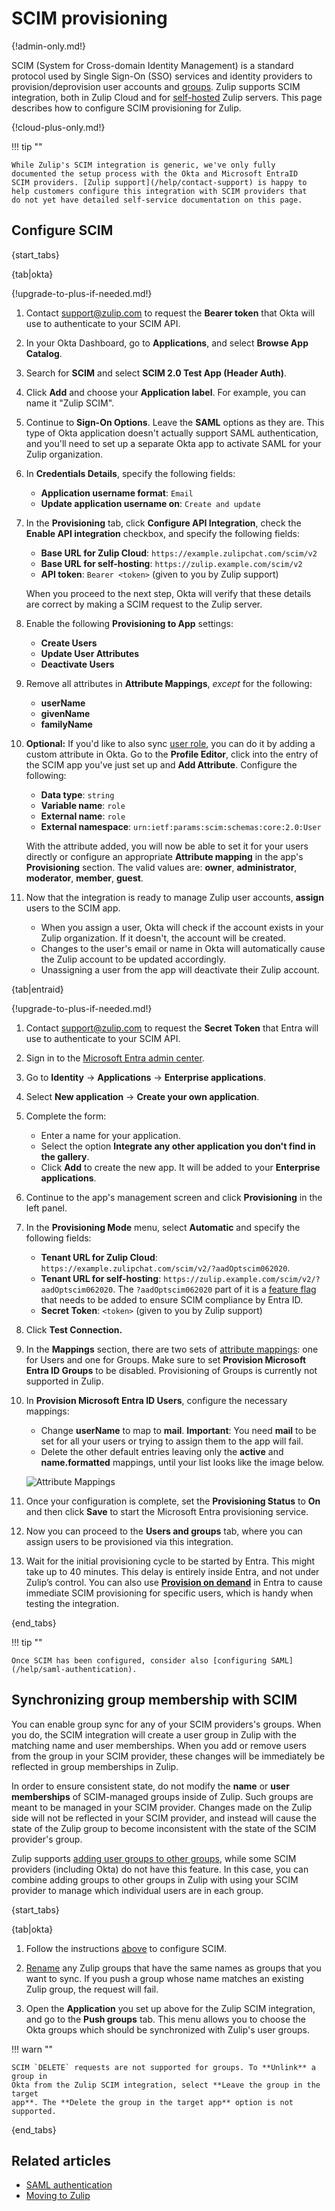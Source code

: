 # SCIM provisioning

{!admin-only.md!}

SCIM (System for Cross-domain Identity Management) is a standard
protocol used by Single Sign-On (SSO) services and identity providers
to provision/deprovision user accounts and [groups](/help/user-groups).
Zulip supports SCIM integration, both in Zulip Cloud and for
[self-hosted](/self-hosting/) Zulip servers. This page describes how to
configure SCIM provisioning for Zulip.

{!cloud-plus-only.md!}

!!! tip ""

    While Zulip's SCIM integration is generic, we've only fully
    documented the setup process with the Okta and Microsoft EntraID
    SCIM providers. [Zulip support](/help/contact-support) is happy to
    help customers configure this integration with SCIM providers that
    do not yet have detailed self-service documentation on this page.

## Configure SCIM

{start_tabs}

{tab|okta}

{!upgrade-to-plus-if-needed.md!}

1.  Contact [support@zulip.com](mailto:support@zulip.com) to request the
    **Bearer token** that Okta will use to authenticate to your SCIM API.

1. In your Okta Dashboard, go to **Applications**, and select
   **Browse App Catalog**.

1. Search for **SCIM** and select **SCIM 2.0 Test App (Header Auth)**.

1. Click **Add** and choose your **Application label**. For example, you can
   name it "Zulip SCIM".

1. Continue to **Sign-On Options**. Leave the **SAML** options as they are.
   This type of Okta application doesn't actually support SAML authentication,
   and you'll need to set up a separate Okta app to activate SAML for your Zulip
   organization.

1. In **Credentials Details**, specify the following fields:
     * **Application username format**: `Email`
     * **Update application username on**: `Create and update`

1. In the **Provisioning** tab, click **Configure API Integration**, check the
   **Enable API integration** checkbox, and specify the following fields:
     * **Base URL for Zulip Cloud**: `https://example.zulipchat.com/scim/v2`
     * **Base URL for self-hosting**: `https://zulip.example.com/scim/v2`
     * **API token**: `Bearer <token>` (given to you by Zulip support)

    When you proceed to the next step, Okta will verify that these details are
    correct by making a SCIM request to the Zulip server.

1. Enable the following **Provisioning to App** settings:
     * **Create Users**
     * **Update User Attributes**
     * **Deactivate Users**

1. Remove all attributes in **Attribute Mappings**, _except_ for the following:
     * **userName**
     * **givenName**
     * **familyName**

1. **Optional:** If you'd like to also sync [user role](/help/user-roles),
   you can do it by adding a custom attribute in Okta. Go to the **Profile Editor**,
   click into the entry of the SCIM app you've just set up and **Add Attribute**.
   Configure the following:
    * **Data type**: `string`
    * **Variable name**: `role`
    * **External name**: `role`
    * **External namespace**: `urn:ietf:params:scim:schemas:core:2.0:User`

    With the attribute added, you will now be able to set it for your users directly
    or configure an appropriate **Attribute mapping** in the app's **Provisioning**
    section.
    The valid values are: **owner**, **administrator**, **moderator**, **member**, **guest**.

1. Now that the integration is ready to manage Zulip user accounts, **assign**
   users to the SCIM app.
     * When you assign a user, Okta will check if the account exists in your
       Zulip organization. If it doesn't, the account will be created.
     * Changes to the user's email or name in Okta will automatically cause the
       Zulip account to be updated accordingly.
     * Unassigning a user from the app will deactivate their Zulip account.

{tab|entraid}

{!upgrade-to-plus-if-needed.md!}

1. Contact [support@zulip.com](mailto:support@zulip.com) to request the
   **Secret Token** that Entra will use to authenticate to your SCIM API.

1. Sign in to the [Microsoft Entra admin center](https://entra.microsoft.com/).

1. Go to **Identity** -> **Applications** -> **Enterprise applications**.

1. Select **New application** -> **Create your own application**.

1. Complete the form:
    * Enter a name for your application.
    * Select the option **Integrate any other application you don't find in the gallery**.
    * Click **Add** to create the new app. It will be added to your **Enterprise applications**.

1. Continue to the app's management screen and click **Provisioning** in the left panel.

1. In the **Provisioning Mode** menu, select **Automatic**  and specify the following fields:
    * **Tenant URL for Zulip Cloud**: `https://example.zulipchat.com/scim/v2/?aadOptscim062020`.
    * **Tenant URL for self-hosting**: `https://zulip.example.com/scim/v2/?aadOptscim062020`.
      The `?aadOptscim062020` part of it is a [feature flag][feature-flag]
      that needs to be added to ensure SCIM compliance by Entra ID.
    * **Secret Token**: `<token>` (given to you by Zulip support)

1. Click **Test Connection.**

1. In the **Mappings** section, there are two sets of [attribute
   mappings][attribute-mappings]: one for Users and one for
   Groups. Make sure to set **Provision Microsoft Entra ID Groups** to
   be disabled. Provisioning of Groups is currently not supported in
   Zulip.

1. In **Provision Microsoft Entra ID Users**, configure the necessary mappings:

    * Change **userName** to map to **mail**. **Important**: You need
      **mail** to be set for all your users or trying to assign them
      to the app will fail.
    * Delete the other default entries leaving only the **active** and
      **name.formatted** mappings, until your list looks like the
      image below.

    ![Attribute Mappings](/static/images/help/entraid-scim-mappings.png)


1. Once your configuration is complete, set the **Provisioning
   Status** to **On** and then click **Save** to start the Microsoft
   Entra provisioning service.

1. Now you can proceed to the **Users and groups** tab, where you can
   assign users to be provisioned via this integration.

1. Wait for the initial provisioning cycle to be started by
   Entra. This might take up to 40 minutes. This delay is entirely
   inside Entra, and not under Zulip’s control. You can also use
   [**Provision on demand**][provision-on-demand] in Entra to cause
   immediate SCIM provisioning for specific users, which is handy when
   testing the integration.

{end_tabs}

[attribute-mappings]: https://learn.microsoft.com/en-us/entra/identity/app-provisioning/customize-application-attributes
[feature-flag]: https://learn.microsoft.com/en-us/entra/identity/app-provisioning/application-provisioning-config-problem-scim-compatibility#flags-to-alter-the-scim-behavior
[provision-on-demand]: https://learn.microsoft.com/en-us/entra/identity/app-provisioning/provision-on-demand

!!! tip ""

    Once SCIM has been configured, consider also [configuring SAML](/help/saml-authentication).

## Synchronizing group membership with SCIM

You can enable group sync for any of your SCIM providers's groups. When you do,
the SCIM integration will create a user group in Zulip with the matching name
and user memberships. When you add or remove users from the group in your SCIM
provider, these changes will be immediately be reflected in group memberships in
Zulip.

In order to ensure consistent state, do not modify the **name** or **user
memberships** of SCIM-managed groups inside of Zulip. Such groups are meant to
be managed in your SCIM provider. Changes made on the Zulip side will not be
reflected in your SCIM provider, and instead will cause the state of the Zulip
group to become inconsistent with the state of the SCIM provider's group.

Zulip supports [adding user groups to other
groups](/help/manage-user-groups#add-user-groups-to-a-group), while some SCIM
providers (including Okta) do not have this feature. In this case, you can
combine adding groups to other groups in Zulip with using your SCIM provider to
manage which individual users are in each group.

{start_tabs}

{tab|okta}

1. Follow the instructions [above](#configure-scim) to configure SCIM.

1. [Rename](/help/manage-user-groups#change-a-user-groups-name-or-description)
   any Zulip groups that have the same names as groups that you want to sync. If
   you push a group whose name matches an existing Zulip group, the request will
   fail.

1. Open the **Application** you set up above for the Zulip SCIM integration, and
   go to the **Push groups** tab. This menu allows you to choose the Okta groups
   which should be synchronized with Zulip's user groups.

!!! warn ""

    SCIM `DELETE` requests are not supported for groups. To **Unlink** a group in
    Okta from the Zulip SCIM integration, select **Leave the group in the target
    app**. The **Delete the group in the target app** option is not supported.

{end_tabs}

## Related articles

* [SAML authentication](/help/saml-authentication)
* [Moving to Zulip](/help/moving-to-zulip)
